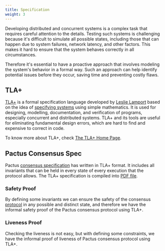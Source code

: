 ```yaml
---
title: Specification
weight: 3
---
```


Developing distributed and concurrent systems is a complex task that requires careful attention to the details.
Testing such systems is challenging because it's difficult to simulate all possible states,
including those that can happen due to system failures, network latency, and other factors.
This makes it hard to ensure that the system behaves correctly in all circumstances.

Therefore it's essential to have a proactive approach that involves modeling the system's behavior in a formal way.
Such an approach can help identify potential issues before they occur, saving time and preventing costly flaws.

## TLA+

[TLA+](https://en.wikipedia.org/wiki/TLA%2B) is a formal specification language developed by
[Leslie Lamport](https://en.wikipedia.org/wiki/Leslie_Lamport) based on the idea of
[specifying systems](https://lamport.azurewebsites.net/tla/book-21-07-04.pdf) using simple mathematics.
It is used for designing, modelling, documentation, and verification of programs, especially concurrent and
distributed systems.
TLA+ and its tools are useful for eliminating fundamental design errors, which are hard to find and
expensive to correct in code.

To know more about TLA+, check [The TLA+ Home Page](https://lamport.azurewebsites.net/tla/tla.html).

## Pactus Consensus Spec

Pactus [consensus specification](https://github.com/pactus-project/pactus/tree/main/consensus/spec)
has written in TLA+ format. It includes all invariants that can be held
in every state of every execution that the protocol allows. The TLA+ specification is compiled into
[PDF file](https://raw.githubusercontent.com/pactus-project/pactus/main/consensus/spec/Pactus.pdf).

### Safety Proof

By defining some invariants we can ensure the safety of the consensus
[protocol](/docs/consensus/protocol) in any possible and
distinct state, and therefore we have the informal safety proof of the Pactus consensus protocol using TLA+.

### Liveness Proof

Checking the liveness is not easy, but with defining some constraints, we have the informal proof of
liveness of Pactus consensus protocol using TLA+.
